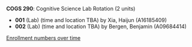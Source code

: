 **COGS 290**: Cognitive Science Lab Rotation (2 units)

- **001** (Lab) (time and location TBA) by Xia, Haijun (A16185409)
- **002** (Lab) (time and location TBA) by Bergen, Benjamin (A09684414)

[Enrollment numbers over time](./COGS290.tsv)
